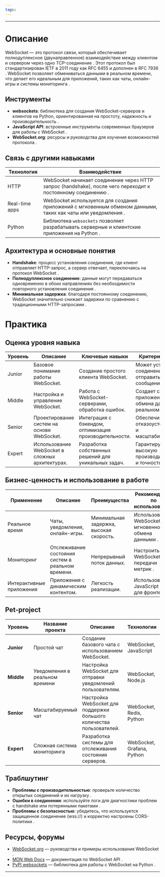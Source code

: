 ```yaml
---
tags:
---
```

---

# Описание  
WebSocket — это протокол связи, который обеспечивает полнодуплексное (двунаправленное) взаимодействие между клиентом и сервером через одно TCP-соединение . Этот протокол был стандартизирован IETF в 2011 году как RFC 6455 и дополнен в RFC 7936 . WebSocket позволяет обмениваться данными в реальном времени, что делает его идеальным для приложений, таких как чаты, онлайн-игры и системы мониторинга .  

## Инструменты  
- **websockets**: библиотека для создания WebSocket-серверов и клиентов на Python, ориентированная на простоту, надежность и производительность .  
- **JavaScript API**: встроенные инструменты современных браузеров для работы с WebSocket .  
- **WebSocket.org**: ресурсы и руководства для изучения возможностей протокола .  

## Связь с другими навыками  
| Технология | Взаимодействие |  
| ---------- | -------------- |  
| HTTP       | WebSocket начинает соединение через HTTP запрос (handshake), после чего переходит к постоянному соединению . |  
| Real-time apps | WebSocket используется для создания приложений с мгновенным обменом данными, таких как чаты или уведомления . |  
| Python     | Библиотека `websockets` позволяет разрабатывать серверные и клиентские приложения на Python . |  

## Архитектура и основные понятия  
- **Handshake**: процесс установления соединения, где клиент отправляет HTTP-запрос, а сервер отвечает, переключаясь на протокол WebSocket .  
- **Полнодуплексное соединение**: данные могут передаваться одновременно в обоих направлениях без необходимости повторного установления соединения .  
- **Минимальная задержка**: благодаря постоянному соединению, WebSocket значительно снижает задержки по сравнению с традиционными HTTP-запросами .  

# Практика  

## Оценка уровня навыка  
| Уровень | Описание | Ключевые навыки | Критерии оценки |  
| ------- | -------- | --------------- | --------------- |  
| Junior  | Базовое понимание работы WebSocket. | Создание простого клиента WebSocket. | Может установить соединение и отправить сообщение. |  
| Middle  | Настройка и управление WebSocket. | Работа с WebSocket-серверами, обработка ошибок. | Создает сложные приложения для обмена данными в реальном времени. |  
| Senior  | Проектирование систем на основе WebSocket. | Интеграция с бэкендом, оптимизация производительности. | Обеспечивает отказоустойчивость и масштабируемость. |  
| Expert  | Использование WebSocket в сложных архитектурах. | Разработка собственных решений для уникальных задач. | Гарантирует высокую производительность и точность данных. |  

## Бизнес-ценность и использование в работе  
| Применение      | Описание                               | Преимущества                   | Рекомендации по использованию     |  
| --------------- | -------------------------------------- | ------------------------------ | --------------------------------- |  
| Реальное время  | Чаты, уведомления, онлайн-игры.         | Минимальная задержка, высокая скорость. | Использовать WebSocket для мгновенного обмена данными . |  
| Мониторинг      | Отслеживание состояния систем в реальном времени. | Непрерывный поток данных.     | Настроить WebSocket для передачи метрик . |  
| Интерактивные приложения | Приложения с динамическим контентом. | Легкость реализации.           | Использовать JavaScript API для фронтенда . |  

## Pet-project  

| Уровень    | Название проекта | Описание | Технологии | Критерий успеха | Вспомагательные ссылки |  
| ---------- | ---------------- | -------- | ---------- | --------------- | ---------------------- |  
| **Junior** | Простой чат | Создание базового чата с использованием WebSocket. | WebSocket, JavaScript | Сообщения успешно отправляются и принимаются. |  |  
| **Middle** | Уведомления в реальном времени | Настройка WebSocket для отправки уведомлений пользователям. | WebSocket, Node.js | Уведомления доставляются без задержек. |  |  
| **Senior** | Масштабируемый чат | Настройка WebSocket для поддержки большого количества пользователей. | WebSocket, Redis, Python | Система работает стабильно и масштабируется. |  |  
| **Expert** | Сложная система мониторинга | Разработка системы для отслеживания состояния серверов. | WebSocket, Grafana, Python | Данные отображаются в реальном времени. |  |  

## Траблшутинг  
- **Проблемы с производительностью**: проверьте количество открытых соединений и их нагрузку .  
- **Ошибки в соединении**: используйте логи для диагностики проблем с handshake или потерянными пакетами .  
- **Проблемы с безопасностью**: убедитесь, что используется защищенное соединение (wss://) и корректно настроены CORS-политики .  

## Ресурсы, форумы  
- [WebSocket.org](https://websocket.org) — руководства и примеры использования WebSocket .  
- [MDN Web Docs](https://developer.mozilla.org) — документация по WebSocket API .  
- [PyPI websockets](https://pypi.org/project/websockets/) — библиотека для работы с WebSocket на Python .  

---